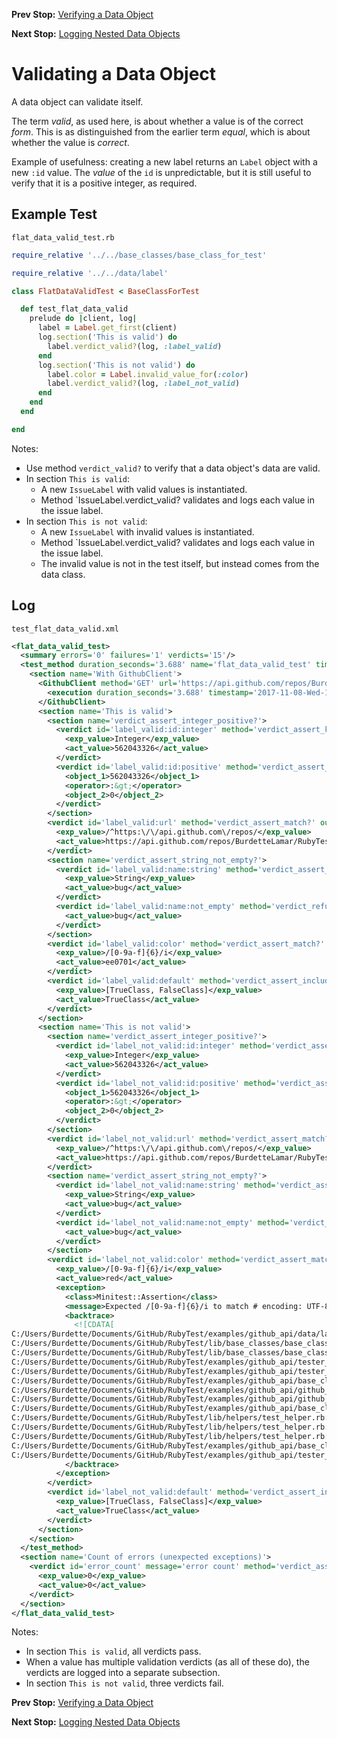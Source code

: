 <!--- GENERATED FILE, DO NOT EDIT --->
**Prev Stop:** [Verifying a Data Object](./FlatDataEqual.md#verifying-a-data-object)

**Next Stop:** [Logging Nested Data Objects](./NestedDataLog.md#logging-nested-data-objects)


# Validating a Data Object

A data object can validate itself.

The term _valid_, as used here, is about whether a value is of the correct _form_.  This is as distinguished from the earlier term _equal_, which is about whether the value is _correct_.

Example of usefulness:  creating a new label returns an `Label` object with a new `:id` value.  The _value_ of the `id` is unpredictable, but it is still useful to verify that it is a positive integer, as required.

## Example Test

<code>flat_data_valid_test.rb</code>
```ruby
require_relative '../../base_classes/base_class_for_test'

require_relative '../../data/label'

class FlatDataValidTest < BaseClassForTest

  def test_flat_data_valid
    prelude do |client, log|
      label = Label.get_first(client)
      log.section('This is valid') do
        label.verdict_valid?(log, :label_valid)
      end
      log.section('This is not valid') do
        label.color = Label.invalid_value_for(:color)
        label.verdict_valid?(log, :label_not_valid)
      end
    end
  end

end
```

Notes:

- Use method `verdict_valid?` to verify that a data object's data are valid.
- In section `This is valid`:
  - A new `IssueLabel` with valid values is instantiated.
  - Method `IssueLabel.verdict_valid? validates and logs each value in the issue label.
- In section `This is not valid`:
  - A new `IssueLabel` with invalid values is instantiated.
  - Method `IssueLabel.verdict_valid? validates and logs each value in the issue label.
  - The invalid value is not in the test itself, but instead comes from the data class.

## Log

<code>test_flat_data_valid.xml</code>
```xml
<flat_data_valid_test>
  <summary errors='0' failures='1' verdicts='15'/>
  <test_method duration_seconds='3.688' name='flat_data_valid_test' timestamp='2017-11-08-Wed-15.46.24.248'>
    <section name='With GithubClient'>
      <GithubClient method='GET' url='https://api.github.com/repos/BurdetteLamar/RubyTest/labels'>
        <execution duration_seconds='3.688' timestamp='2017-11-08-Wed-15.46.24.248'/>
      </GithubClient>
      <section name='This is valid'>
        <section name='verdict_assert_integer_positive?'>
          <verdict id='label_valid:id:integer' method='verdict_assert_kind_of?' outcome='passed' volatile='false'>
            <exp_value>Integer</exp_value>
            <act_value>562043326</act_value>
          </verdict>
          <verdict id='label_valid:id:positive' method='verdict_assert_operator?' outcome='passed' volatile='false'>
            <object_1>562043326</object_1>
            <operator>:&gt;</operator>
            <object_2>0</object_2>
          </verdict>
        </section>
        <verdict id='label_valid:url' method='verdict_assert_match?' outcome='passed' volatile='false'>
          <exp_value>/^https:\/\/api.github.com\/repos/</exp_value>
          <act_value>https://api.github.com/repos/BurdetteLamar/RubyTest/labels/bug</act_value>
        </verdict>
        <section name='verdict_assert_string_not_empty?'>
          <verdict id='label_valid:name:string' method='verdict_assert_kind_of?' outcome='passed' volatile='false'>
            <exp_value>String</exp_value>
            <act_value>bug</act_value>
          </verdict>
          <verdict id='label_valid:name:not_empty' method='verdict_refute_empty?' outcome='passed' volatile='false'>
            <act_value>bug</act_value>
          </verdict>
        </section>
        <verdict id='label_valid:color' method='verdict_assert_match?' outcome='passed' volatile='false'>
          <exp_value>/[0-9a-f]{6}/i</exp_value>
          <act_value>ee0701</act_value>
        </verdict>
        <verdict id='label_valid:default' method='verdict_assert_includes?' outcome='passed' volatile='false'>
          <exp_value>[TrueClass, FalseClass]</exp_value>
          <act_value>TrueClass</act_value>
        </verdict>
      </section>
      <section name='This is not valid'>
        <section name='verdict_assert_integer_positive?'>
          <verdict id='label_not_valid:id:integer' method='verdict_assert_kind_of?' outcome='passed' volatile='false'>
            <exp_value>Integer</exp_value>
            <act_value>562043326</act_value>
          </verdict>
          <verdict id='label_not_valid:id:positive' method='verdict_assert_operator?' outcome='passed' volatile='false'>
            <object_1>562043326</object_1>
            <operator>:&gt;</operator>
            <object_2>0</object_2>
          </verdict>
        </section>
        <verdict id='label_not_valid:url' method='verdict_assert_match?' outcome='passed' volatile='false'>
          <exp_value>/^https:\/\/api.github.com\/repos/</exp_value>
          <act_value>https://api.github.com/repos/BurdetteLamar/RubyTest/labels/bug</act_value>
        </verdict>
        <section name='verdict_assert_string_not_empty?'>
          <verdict id='label_not_valid:name:string' method='verdict_assert_kind_of?' outcome='passed' volatile='false'>
            <exp_value>String</exp_value>
            <act_value>bug</act_value>
          </verdict>
          <verdict id='label_not_valid:name:not_empty' method='verdict_refute_empty?' outcome='passed' volatile='false'>
            <act_value>bug</act_value>
          </verdict>
        </section>
        <verdict id='label_not_valid:color' method='verdict_assert_match?' outcome='failed' volatile='false'>
          <exp_value>/[0-9a-f]{6}/i</exp_value>
          <act_value>red</act_value>
          <exception>
            <class>Minitest::Assertion</class>
            <message>Expected /[0-9a-f]{6}/i to match # encoding: UTF-8 &quot;red&quot;.</message>
            <backtrace>
              <![CDATA[
C:/Users/Burdette/Documents/GitHub/RubyTest/examples/github_api/data/label.rb:33:in `verdict_field_valid?'
C:/Users/Burdette/Documents/GitHub/RubyTest/lib/base_classes/base_class_for_data.rb:43:in `block in verdict_valid?'
C:/Users/Burdette/Documents/GitHub/RubyTest/lib/base_classes/base_class_for_data.rb:41:in `verdict_valid?'
C:/Users/Burdette/Documents/GitHub/RubyTest/examples/github_api/tester_tour/tests/flat_data_valid_test.rb:15:in `block (2 levels) in test_flat_data_valid'
C:/Users/Burdette/Documents/GitHub/RubyTest/examples/github_api/tester_tour/tests/flat_data_valid_test.rb:13:in `block in test_flat_data_valid'
C:/Users/Burdette/Documents/GitHub/RubyTest/examples/github_api/base_classes/base_class_for_test.rb:20:in `block (2 levels) in prelude'
C:/Users/Burdette/Documents/GitHub/RubyTest/examples/github_api/github_client.rb:20:in `block in with'
C:/Users/Burdette/Documents/GitHub/RubyTest/examples/github_api/github_client.rb:16:in `with'
C:/Users/Burdette/Documents/GitHub/RubyTest/examples/github_api/base_classes/base_class_for_test.rb:19:in `block in prelude'
C:/Users/Burdette/Documents/GitHub/RubyTest/lib/helpers/test_helper.rb:23:in `block (2 levels) in test'
C:/Users/Burdette/Documents/GitHub/RubyTest/lib/helpers/test_helper.rb:22:in `block in test'
C:/Users/Burdette/Documents/GitHub/RubyTest/lib/helpers/test_helper.rb:21:in `test'
C:/Users/Burdette/Documents/GitHub/RubyTest/examples/github_api/base_classes/base_class_for_test.rb:11:in `prelude'
C:/Users/Burdette/Documents/GitHub/RubyTest/examples/github_api/tester_tour/tests/flat_data_valid_test.rb:8:in `test_flat_data_valid']]>
            </backtrace>
          </exception>
        </verdict>
        <verdict id='label_not_valid:default' method='verdict_assert_includes?' outcome='passed' volatile='false'>
          <exp_value>[TrueClass, FalseClass]</exp_value>
          <act_value>TrueClass</act_value>
        </verdict>
      </section>
    </section>
  </test_method>
  <section name='Count of errors (unexpected exceptions)'>
    <verdict id='error_count' message='error count' method='verdict_assert_equal?' outcome='passed' volatile='true'>
      <exp_value>0</exp_value>
      <act_value>0</act_value>
    </verdict>
  </section>
</flat_data_valid_test>
```

Notes:

- In section `This is valid`, all verdicts pass.
- When a value has multiple validation verdicts (as all of these do), the verdicts are logged into a separate subsection.
- In section `This is not valid`, three verdicts fail.

**Prev Stop:** [Verifying a Data Object](./FlatDataEqual.md#verifying-a-data-object)

**Next Stop:** [Logging Nested Data Objects](./NestedDataLog.md#logging-nested-data-objects)

